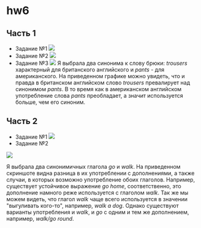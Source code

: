 # hw6
## Часть 1
+ Задание №1
![](https://pp.userapi.com/c846016/v846016320/124e1/_ke4K617oj0.jpg)
+ Задание №2
![](https://pp.userapi.com/c846016/v846016320/12724/C8L7oTdybsg.jpg)
+ Задание №3
![](https://pp.userapi.com/c846016/v846016091/1259a/NzirH8-a5YI.jpg)
Я выбрала два синонима к слову брюки: *trousers* характерный для британского английского и *pants* - для американского. На приведенном графике можно увидеть, что и правда в британском английском слово *trousers* превалирует над синонимом *pants*. В то время как в американском английском употребление слова *pants* преобладает, а значит используется больше, чем его синоним.
## Часть 2
+ Задание №1
![](https://sun9-2.userapi.com/c830508/v830508436/c3c71/VUkwQy3TR6g.jpg)
+ Задание №2

![](https://pp.userapi.com/c847019/v847019916/1268d/f7_wjOVgwEg.jpg)

Я выбрала два синонимичных глагола *go* и *walk*. На приведенном скриншоте видна разница в их употреблении с дополнениями, а также случаи, в которых возможно употребление обоих глаголов. Например, существует устойчивое выражение *go home*, соответственно, это дополнение намного реже используется с глаголом *walk*. Так же мы можем видеть, что глагол *walk* чаще всего используется в значении "выгуливать кого-то", например, *walk a dog*. Однако существуют варианты употребления и *walk*, и *go* с одним и тем же дополнением, например, *walk/go round*.

